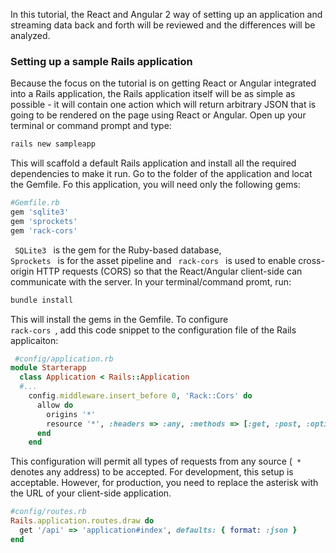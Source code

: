 

In this tutorial, the React and Angular 2 way of setting up an application and streaming data back and forth will be reviewed and the differences will be analyzed.

### Setting up a sample Rails application
 Because the focus on the tutorial is on getting React or Angular integrated into a Rails application, the Rails application itself will be as simple as possible - it will contain one action which will return arbitrary JSON that is going to be rendered on the page using React or Angular. Open up your terminal or command prompt and type:
 
```bash
rails new sampleapp
```
 This will scaffold a default Rails application and install all the required dependencies to make it run. Go to the folder of the application and locat the Gemfile. Fo this application, you will need only the following gems:
 
```ruby
#Gemfile.rb
gem 'sqlite3'
gem 'sprockets'
gem 'rack-cors'
```

<code> SQLite3 </code> is the gem for the Ruby-based database, <code> Sprockets </code> is for the asset pipeline and <code> rack-cors </code> is used to enable cross-origin HTTP requests (CORS) so that the React/Angular client-side can communicate with the server. In your terminal/command promt, run:

```bash
bundle install
```
This will install the gems in the Gemfile. To configure <code> rack-cors </code>, add this code snippet to the configuration file of the Rails applicaiton:

```ruby
 #config/application.rb
module Starterapp
  class Application < Rails::Application
  #...
    config.middleware.insert_before 0, 'Rack::Cors' do
      allow do
        origins '*'
        resource '*', :headers => :any, :methods => [:get, :post, :options]
      end
    end

```
This configuration will permit all types of requests from any source (<code> * </code> denotes any address) to be accepted. For development, this setup is acceptable. However, for production, you need to replace the asterisk with the URL of your client-side application.

```ruby
#config/routes.rb
Rails.application.routes.draw do
  get '/api' => 'application#index', defaults: { format: :json }
end
```